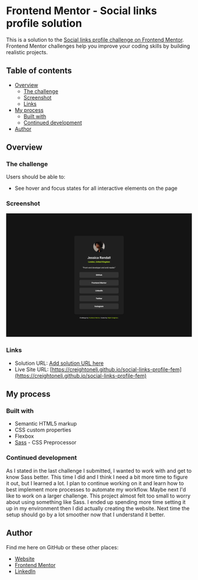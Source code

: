 # Frontend Mentor - Social links profile solution

This is a solution to the [Social links profile challenge on Frontend Mentor](https://www.frontendmentor.io/challenges/social-links-profile-UG32l9m6dQ). Frontend Mentor challenges help you improve your coding skills by building realistic projects. 

## Table of contents

- [Overview](#overview)
  - [The challenge](#the-challenge)
  - [Screenshot](#screenshot)
  - [Links](#links)
- [My process](#my-process)
  - [Built with](#built-with)
  - [Continued development](#continued-development)
- [Author](#author)

## Overview

### The challenge

Users should be able to:

- See hover and focus states for all interactive elements on the page

### Screenshot

![Landscape Screenshot of the website.](screenshot.png)

### Links

- Solution URL: [Add solution URL here](https://your-solution-url.com)
- Live Site URL: [https://creightoneli.github.io/social-links-profile-fem](https://creightoneli.github.io/social-links-profile-fem)

## My process

### Built with

- Semantic HTML5 markup
- CSS custom properties
- Flexbox
- [Sass](https://sass-lang.com/) - CSS Preprocessor

### Continued development

As I stated in the last challenge I submitted, I wanted to work with and get to know Sass better. This time I did and I think I need a bit more time to figure it out, but I learned a lot. I plan to continue working on it and learn how to best implement more processes to automate my workflow. Maybe next I'd like to work on a larger challenge. This project almost felt too small to worry about using something like Sass. I ended up spending more time setting it up in my environment then I did actually creating the website. Next time the setup should go by a lot smoother now that I understand it better.

## Author

Find me here on GitHub or these other places:
- [Website](https://creightoneli.github.io/)
- [Frontend Mentor](https://www.frontendmentor.io/profile/CreightonEli)
- [LinkedIn](www.linkedin.com/in/creightone)